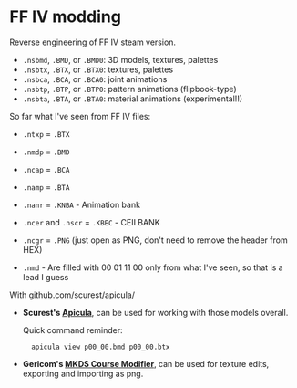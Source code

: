 # FF IV modding
 Reverse engineering of FF IV steam version.


 * `.nsbmd`, `.BMD`, or `.BMD0`: 3D models, textures, palettes
 * `.nsbtx`, `.BTX`, or `.BTX0`: textures, palettes
 * `.nsbca`, `.BCA`, or `.BCA0`: joint animations
 * `.nsbtp`, `.BTP`, or `.BTP0`: pattern animations (flipbook-type)
 * `.nsbta`, `.BTA`, or `.BTA0`: material animations (experimental!!)


 So far what I've seen from FF IV files:

 * `.ntxp` = `.BTX`
 * `.nmdp` = `.BMD`
 * `.ncap` = `.BCA`
 * `.namp` = `.BTA`
 * `.nanr` = `.KNBA` - Animation bank
 * `.ncer` and `.nscr` = `.KBEC` - CEII BANK

 * `.ncgr` = `.PNG` (just open as PNG, don't need to remove the header from HEX)

 * `.nmd`  - Are filled with 00 01 11 00 only from what I've seen, so that is a lead I guess



With github.com/scurest/apicula/

* **Scurest's [Apicula](https://github.com/scurest/apicula/blob/master/README.md)**, can be used for working with those models overall.

    Quick command reminder:

        apicula view p00_00.bmd p00_00.btx

    

* **Gericom's [MKDS Course Modifier](https://gbatemp.net/threads/mkds-course-modifier.299444/)**,  can be used for texture edits, exporting and importing as png.
